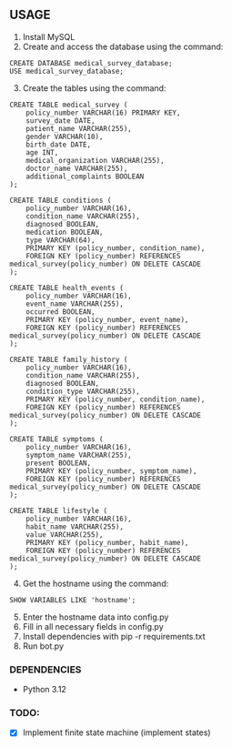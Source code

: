 ## USAGE
1. Install MySQL
2. Create and access the database using the command:
```MySQL
CREATE DATABASE medical_survey_database;
USE medical_survey_database;
```
3. Create the tables using the command:
```MySQL
CREATE TABLE medical_survey (
    policy_number VARCHAR(16) PRIMARY KEY,
    survey_date DATE,
    patient_name VARCHAR(255),
    gender VARCHAR(10),
    birth_date DATE,
    age INT,
    medical_organization VARCHAR(255),
    doctor_name VARCHAR(255),
    additional_complaints BOOLEAN
);

CREATE TABLE conditions (
    policy_number VARCHAR(16),
    condition_name VARCHAR(255),
    diagnosed BOOLEAN,
    medication BOOLEAN,
    type VARCHAR(64),
    PRIMARY KEY (policy_number, condition_name),
    FOREIGN KEY (policy_number) REFERENCES medical_survey(policy_number) ON DELETE CASCADE
);

CREATE TABLE health_events (
    policy_number VARCHAR(16),
    event_name VARCHAR(255),
    occurred BOOLEAN,
    PRIMARY KEY (policy_number, event_name),
    FOREIGN KEY (policy_number) REFERENCES medical_survey(policy_number) ON DELETE CASCADE
);

CREATE TABLE family_history (
    policy_number VARCHAR(16),
    condition_name VARCHAR(255),
    diagnosed BOOLEAN,
    condition_type VARCHAR(255),
    PRIMARY KEY (policy_number, condition_name),
    FOREIGN KEY (policy_number) REFERENCES medical_survey(policy_number) ON DELETE CASCADE
);

CREATE TABLE symptoms (
    policy_number VARCHAR(16),
    symptom_name VARCHAR(255),
    present BOOLEAN,
    PRIMARY KEY (policy_number, symptom_name),
    FOREIGN KEY (policy_number) REFERENCES medical_survey(policy_number) ON DELETE CASCADE
);

CREATE TABLE lifestyle (
    policy_number VARCHAR(16),
    habit_name VARCHAR(255),
    value VARCHAR(255),
    PRIMARY KEY (policy_number, habit_name),
    FOREIGN KEY (policy_number) REFERENCES medical_survey(policy_number) ON DELETE CASCADE
);
```
4. Get the hostname using the command:
```MySQL
SHOW VARIABLES LIKE 'hostname';
```
5. Enter the hostname data into config.py
6. Fill in all necessary fields in config.py
7. Install dependencies with pip -r requirements.txt
8. Run bot.py
### DEPENDENCIES
 - Python 3.12
### TODO:
- [x] Implement finite state machine (implement states)
